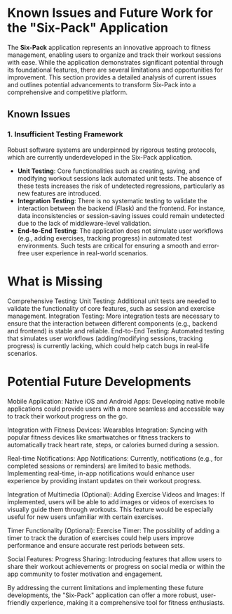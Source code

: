 # Known Issues and Future Work for the "Six-Pack" Application

The **Six-Pack** application represents an innovative approach to fitness management, enabling users to organize and track their workout sessions with ease. While the application demonstrates significant potential through its foundational features, there are several limitations and opportunities for improvement. This section provides a detailed analysis of current issues and outlines potential advancements to transform Six-Pack into a comprehensive and competitive platform.


## Known Issues

### 1. Insufficient Testing Framework
Robust software systems are underpinned by rigorous testing protocols, which are currently underdeveloped in the Six-Pack application.

- **Unit Testing**: Core functionalities such as creating, saving, and modifying workout sessions lack automated unit tests. The absence of these tests increases the risk of undetected regressions, particularly as new features are introduced.
- **Integration Testing**: There is no systematic testing to validate the interaction between the backend (Flask) and the frontend. For instance, data inconsistencies or session-saving issues could remain undetected due to the lack of middleware-level validation.
- **End-to-End Testing**: The application does not simulate user workflows (e.g., adding exercises, tracking progress) in automated test environments. Such tests are critical for ensuring a smooth and error-free user experience in real-world scenarios.



# What is Missing

Comprehensive Testing:
Unit Testing: Additional unit tests are needed to validate the functionality of core features, such as session and exercise management.
Integration Testing: More integration tests are necessary to ensure that the interaction between different components (e.g., backend and frontend) is stable and reliable.
End-to-End Testing: Automated testing that simulates user workflows (adding/modifying sessions, tracking progress) is currently lacking, which could help catch bugs in real-life scenarios.

# Potential Future Developments

Mobile Application:
Native iOS and Android Apps: Developing native mobile applications could provide users with a more seamless and accessible way to track their workout progress on the go.

Integration with Fitness Devices:
Wearables Integration: Syncing with popular fitness devices like smartwatches or fitness trackers to automatically track heart rate, steps, or calories burned during a session.

Real-time Notifications:
App Notifications: Currently, notifications (e.g., for completed sessions or reminders) are limited to basic methods. Implementing real-time, in-app notifications would enhance user experience by providing instant updates on their workout progress.

Integration of Multimedia (Optional):
Adding Exercise Videos and Images: If implemented, users will be able to add images or videos of exercises to visually guide them through workouts. This feature would be especially useful for new users unfamiliar with certain exercises.

Timer Functionality (Optional):
Exercise Timer: The possibility of adding a timer to track the duration of exercises could help users improve performance and ensure accurate rest periods between sets.

Social Features:
Progress Sharing: Introducing features that allow users to share their workout achievements or progress on social media or within the app community to foster motivation and engagement.

By addressing the current limitations and implementing these future developments, the "Six-Pack" application can offer a more robust, user-friendly experience, making it a comprehensive tool for fitness enthusiasts.

